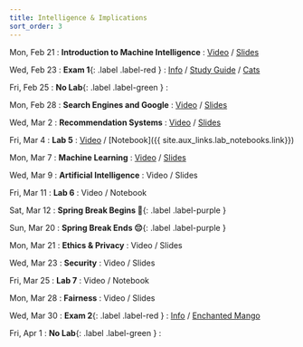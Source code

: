 ```yaml
---
title: Intelligence & Implications
sort_order: 3
---
```


Mon, Feb 21
: **Introduction to Machine Intelligence**
  : [Video](https://courses.grainger.illinois.edu/ece101/sp2022/lectures/ECE101-S22-LECTURE-11.mp4) / [Slides](https://www.dropbox.com/s/k51tomx7ynxhqec/101-011-intro-to-machine-intelligence.pdf?dl=0)

Wed, Feb 23
: **Exam 1**{: .label .label-red }
  : [Info](#exam-1) / [Study Guide](#exam-1-study-guide) / [Cats](https://www.youtube.com/results?search_query=cats)

Fri, Feb 25
: **No Lab**{: .label .label-green }
  : 

Mon, Feb 28
: **Search Engines and Google**
  : [Video](https://courses.grainger.illinois.edu/ece101/sp2022/lectures/ECE101-S22-LECTURE-12.mp4) / [Slides](https://www.dropbox.com/s/1wy3ncoi0sxxir3/101-012-search-engines.pdf?dl=0)

Wed, Mar 2
: **Recommendation Systems**
  : [Video](https://courses.grainger.illinois.edu/ece101/sp2022/lectures/ECE101-S22-LECTURE-13.mp4) / [Slides](https://www.dropbox.com/s/gvzngbna4ngv573/101-013-recommendation.pdf?dl=0)

Fri, Mar 4
: **Lab 5**
  : [Video](https://courses.grainger.illinois.edu/ece101/sp2022/labs/ECE101-S22-LAB-05.mp4) / [Notebook]({{ site.aux_links.lab_notebooks.link}})

Mon, Mar 7
: **Machine Learning**
  : [Video](https://courses.grainger.illinois.edu/ece101/sp2022/lectures/ECE101-S22-LECTURE-14.mp4) / [Slides](https://www.dropbox.com/s/7iodhw3ajig157e/101-014-machine-learning.pdf?dl=0)

Wed, Mar 9
: **Artificial Intelligence**
  : Video / Slides

Fri, Mar 11
: **Lab 6**
  : Video / Notebook

Sat, Mar 12
: **Spring Break Begins 🥳**{: .label .label-purple }

Sun, Mar 20
: **Spring Break Ends 😔**{: .label .label-purple }

Mon, Mar 21
: **Ethics & Privacy**
  : Video / Slides

Wed, Mar 23
: **Security**
  : Video / Slides

Fri, Mar 25
: **Lab 7**
  : Video / Notebook

Mon, Mar 28
: **Fairness**
  : Video / Slides

Wed, Mar 30
: **Exam 2**{: .label .label-red }
  : [Info](#exam-2) / [Enchanted Mango](assets/images/mango.jpg)

Fri, Apr 1
: **No Lab**{: .label .label-green }
  : 
